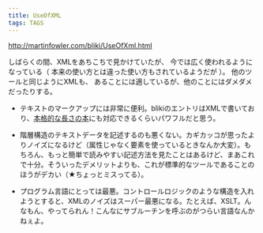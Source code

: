 ```yaml
---
title: UseOfXML
tags: TAGS
---
```


http://martinfowler.com/bliki/UseOfXml.html

しばらくの間、XMLをあちこちで見かけていたが、
今では広く使われるようになっている（
本来の使い方とは違った使い方もされているようだが
）。
他のツールと同じようにXMLも、
あることには適しているが、他のことにはダメダメだったりする。

* テキストのマークアップには非常に便利。blikiのエントリはXMLで書いており、[本格的な長さの本](http://martinfowler.com/articles/writingInXml.html)にも対応できるくらいパワフルだと思う。

* 階層構造のテキストデータを記述するのも悪くない。カギカッコが思ったよりノイズになるけど（属性じゃなく要素を使っているときなんか大変）。もちろん、もっと簡単で読みやすい記述方法を見たことはあるけど、まあこれで十分。そういったデメリットよりも、これが標準的なツールであることのほうがデカい（★ちょっとミスってる）。

* プログラム言語にとっては最悪。コントロールロジックのような構造を入れようとすると、XMLのノイズはスーパー最悪になる。たとえば、XSLT。んなもん、やってられん！こんなにサブルーチンを呼ぶのがつらい言語なんかねぇよ。
